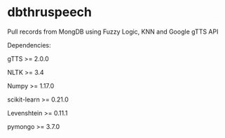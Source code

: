 # dbthruspeech

Pull records from MongDB using Fuzzy Logic, KNN and Google gTTS API

Dependencies:

gTTS >= 2.0.0 

NLTK >= 3.4

Numpy >= 1.17.0

scikit-learn >= 0.21.0

Levenshtein >= 0.11.1

pymongo >= 3.7.0
